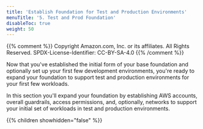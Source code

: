 ```yaml
---
title: 'Establish Foundation for Test and Production Environments'
menuTitle: '5. Test and Prod Foundation'
disableToc: true
weight: 50
---
```


{{% comment %}}
Copyright Amazon.com, Inc. or its affiliates. All Rights Reserved.
SPDX-License-Identifier: CC-BY-SA-4.0
{{% /comment %}}

Now that you've established the initial form of your base foundation and optionally set up your first few development environments, you're ready to expand your foundation to support test and production environments for your first few workloads.

In this section you'll expand your foundation by establishing AWS accounts, overall guardrails, access permissions, and, optionally, networks to support your initial set of workloads in test and production environments.

{{% children showhidden="false" %}}
